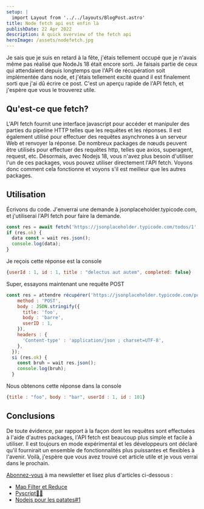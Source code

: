 ```yaml
---
setup: |
  import Layout from '../../layouts/BlogPost.astro'
title: Node fetch api est enfin là
publishDate: 22 Apr 2022
description: A quick overview of the fetch api
heroImage: /assets/nodefetch.jpg
---
```


Je sais que je suis en retard à la fête, j'étais tellement occupé que je n'avais même pas réalisé que NodeJs 18 était encore sorti. Je faisais partie de ceux qui attendaient depuis longtemps que l'API de récupération soit implémentée dans node, et j'étais tellement excité quand il est finalement sorti que j'ai dû écrire ce post. C'est un aperçu rapide de l'API fetch, et j'espère que vous le trouverez utile.

## Qu'est-ce que fetch?
L'API fetch fournit une interface javascript pour accéder et manipuler des parties du pipeline HTTP telles que les requêtes et les réponses. Il est également utilisé pour effectuer des requêtes asynchrones à un serveur Web et renvoyer la réponse.
De nombreux packages de nœuds peuvent être utilisés pour effectuer des requêtes http, telles que axios, superagent, request, etc. Désormais, avec Nodejs 18, vous n'avez plus besoin d'utiliser l'un de ces packages, vous pouvez utiliser directement l'API fetch. Voyons donc comment cela fonctionne et voyons s'il est meilleur que les autres packages.

## Utilisation

Écrivons du code. J'enverrai une demande à jsonplaceholder.typicode.com, et j'utiliserai l'API fetch pour faire la demande.


```javascript
const res = await fetch('https://jsonplaceholder.typicode.com/todos/1', );
if (res.ok) {
  data const = wait res.json();
  console.log(data);
}
```
Je reçois cette réponse est la console 
```javascript
{userId : 1, id : 1, title : "delectus aut autem", completed: false}
```
Super, essayons maintenant une requête POST

```javascript
const res = attendre récupérer('https://jsonplaceholder.typicode.com/posts', {
    method : 'POST',
    body : JSON.stringify({
      title: 'foo',
      body : 'barre',
      userID : 1,
    }),
    headers : {
      'Content-type' : 'application/json ; charset=UTF-8',
    },
  });
  si (res.ok) {
    const bruh = wait res.json();
    console.log(bruh);
  }
```
Nous obtenons cette réponse dans la console
```javascript
{title : "foo", body : "bar", userId : 1, id : 101}
```
## Conclusions
De toute évidence, par rapport à la façon dont les requêtes sont effectuées à l'aide d'autres packages, l'API fetch est beaucoup plus simple et facile à utiliser. Il est toujours en mode expérimental et les développeurs ont déclaré qu'il fournirait un ensemble de fonctionnalités plus puissantes et flexibles à l'avenir. Voilà, j'espère que vous avez trouvé cet article utile et je vous verrai dans le prochain.

[Abonnez-vous](/subscribe) à ma newsletter et lisez plus d'articles ci-dessous :
- [Map Filter et Reduce](/postsfr/map-filter-reduce)
- [Pyscript🥧📜](/postsfr/pyscript-une-vue-d-ensemble)
- [Nodejs pour les patates#1](/postsfr/nodejs-for-potatoes)